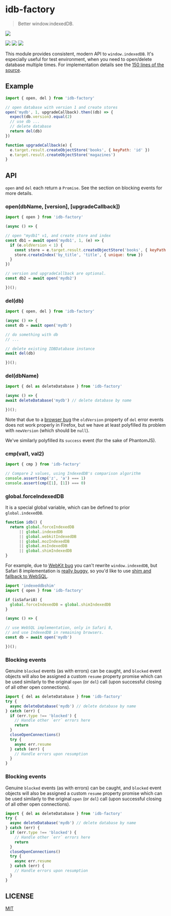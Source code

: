# idb-factory

> Better window.indexedDB.

[![](https://saucelabs.com/browser-matrix/idb-factory.svg)](https://saucelabs.com/u/idb-factory)

[![](https://img.shields.io/npm/v/idb-factory.svg)](https://npmjs.org/package/idb-factory)
[![](https://img.shields.io/travis/treojs/idb-factory.svg)](https://travis-ci.org/treojs/idb-factory)
[![](http://img.shields.io/npm/dm/idb-factory.svg)](https://npmjs.org/package/idb-factory)

This module provides consistent, modern API to `window.indexedDB`.
It's especially useful for test environment, when you need to open/delete database multiple times.
For implementation details see the [150 lines of the source](./src/index.js).

## Example

```js
import { open, del } from 'idb-factory'

// open database with version 1 and create stores
open('mydb', 1, upgradeCallback).then((db) => {
  expect(db.version).equal(2)
  // use db ...
  // delete database
  return del(db)
})

function upgradeCallback(e) {
  e.target.result.createObjectStore('books', { keyPath: 'id' })  
  e.target.result.createObjectStore('magazines')  
}
```

## API

`open` and `del` each return a `Promise`. See the section on blocking
events for more details.

### open(dbName, [version], [upgradeCallback])

```js
import { open } from 'idb-factory'

(async () => {

// open "mydb1" v1, and create store and index
const db1 = await open('mydb1', 1, (e) => {
  if (e.oldVersion < 1) {
    const store = e.target.result.createObjectStore('books', { keyPath: 'isbn' })
    store.createIndex('by_title', 'title', { unique: true })
  }  
})

// version and upgradeCallback are optional.
const db2 = await open('mydb2')

})();
```

### del(db)

```js
import { open, del } from 'idb-factory'

(async () => {
const db = await open('mydb')

// do something with db
// ...

// delete existing IDBDatabase instance
await del(db)

})();
```

### del(dbName)

```js
import { del as deleteDatabase } from 'idb-factory'

(async () => {
await deleteDatabase('mydb') // delete database by name

})();
```

Note that due to a [browser bug](https://bugzilla.mozilla.org/show_bug.cgi?id=1220279)
the `oldVersion` property of `del` error events does not work properly in
Firefox, but we have at least polyfilled its problem with `newVersion`
(which should be `null`).

We've similarly polyfilled its `success` event (for the sake of PhantomJS).

### cmp(val1, val2)

```js
import { cmp } from 'idb-factory'

// Compare 2 values, using IndexedDB's comparison algorithm
console.assert(cmp('z', 'a') === 1)
console.assert(cmp([1], [1]) === 0)
```

### global.forceIndexedDB

It is a special global variable, which can be defined to prior `global.indexedDB`.

```js
function idb() {
  return global.forceIndexedDB
      || global.indexedDB
      || global.webkitIndexedDB
      || global.mozIndexedDB
      || global.msIndexedDB
      || global.shimIndexedDB
}
```

For example, due to [WebKit bug](https://bugs.webkit.org/show_bug.cgi?id=137034) you can't rewrite
`window.indexedDB`, but Safari 8 implementation is [really buggy](https://gist.github.com/nolanlawson/08eb857c6b17a30c1b26),
so you'd like to use [shim and fallback to WebSQL](https://github.com/axemclion/IndexedDBShim).

```js
import 'indexeddbshim'
import { open } from 'idb-factory'

if (isSafari8) {
  global.forceIndexedDB = global.shimIndexedDB
}

(async () => {

// use WebSQL implementation, only in Safari 8,
// and use IndexedDB in remaining browsers.
const db = await open('mydb')

})();
```

### Blocking events

Genuine `blocked` events (as with errors) can be caught, and `blocked` event
objects will also be assigned a custom `resume` property promise which can be
used similarly to the original `open` (or `del`) call (upon successful closing
of all other open connections).

```js
import { del as deleteDatabase } from 'idb-factory'
try {
  async deleteDatabase('mydb') // delete database by name
} catch (err) {
  if (err.type !== 'blocked') {
    // Handle other `err` errors here
    return
  }
  closeOpenConnections()
  try {
    async err.resume
  } catch (err) {
    // Handle errors upon resumption
  }
}
```

### Blocking events

Genuine `blocked` events (as with errors) can be caught, and `blocked` event
objects will also be assigned a custom `resume` property promise which can be
used similarly to the original `open` (or `del`) call (upon successful closing
of all other open connections).

```js
import { del as deleteDatabase } from 'idb-factory'
try {
  async deleteDatabase('mydb') // delete database by name
} catch (err) {
  if (err.type !== 'blocked') {
    // Handle other `err` errors here
    return
  }
  closeOpenConnections()
  try {
    async err.resume
  } catch (err) {
    // Handle errors upon resumption
  }
}
```

## LICENSE

[MIT](./LICENSE)
